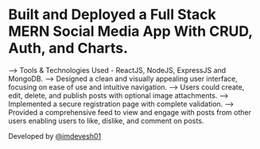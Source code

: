# Built and Deployed a Full Stack MERN Social Media App With CRUD, Auth, and Charts.

--> Tools & Technologies Used - ReactJS, NodeJS, ExpressJS and MongoDB.
--> Designed a clean and visually appealing user interface, focusing on ease of use and intuitive navigation.
--> Users could create, edit, delete, and publish posts with optional image attachments.
--> Implemented a secure registration page with complete validation.
--> Provided a comprehensive feed to view and engage with posts from other users enabling users to like, dislike, and comment on posts.

Developed by [@imdevesh01](https://github.com/imdevesh01)